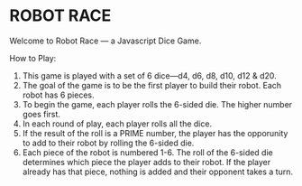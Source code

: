 # ROBOT RACE
Welcome to Robot Race — a Javascript Dice Game.

How to Play:
1. This game is played with a set of 6 dice—d4, d6, d8, d10, d12 & d20.
2. The goal of the game is to be the first player to build their robot. Each robot has 6 pieces.
3. To begin the game, each player rolls the 6-sided die. The higher number goes first.
4. In each round of play, each player rolls all the dice.
5. If the result of the roll is a PRIME number, the player has the opporunity to add to their robot by rolling the 6-sided die.
6. Each piece of the robot is numbered 1-6. The roll of the 6-sided die determines which piece the player adds to their robot. If the player already has that piece, nothing is added and their opponent takes a turn.
